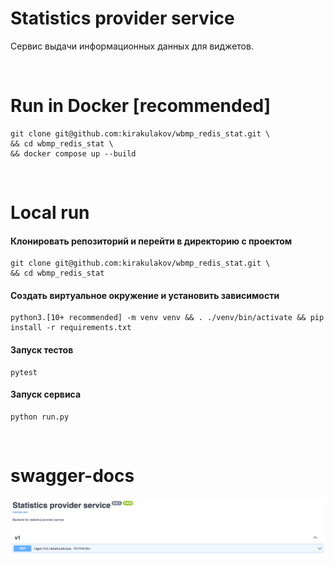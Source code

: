# Statistics provider service
Сервис выдачи информационных данных для виджетов.

<br>

# Run in Docker [recommended]
```
git clone git@github.com:kirakulakov/wbmp_redis_stat.git \
&& cd wbmp_redis_stat \
&& docker compose up --build
```

<br>

# Local run
#### Клонировать репозиторий и перейти в директорию с проектом
```
git clone git@github.com:kirakulakov/wbmp_redis_stat.git \
&& cd wbmp_redis_stat
```

#### Создать виртуальное окружение и установить зависимости
```
python3.[10+ recommended] -m venv venv && . ./venv/bin/activate && pip install -r requirements.txt
```

#### Запуск тестов
```
pytest
```

#### Запуск сервиса
```
python run.py
```

<br>

# swagger-docs

![openapi-docs](./doc/images/api_docs.png)
